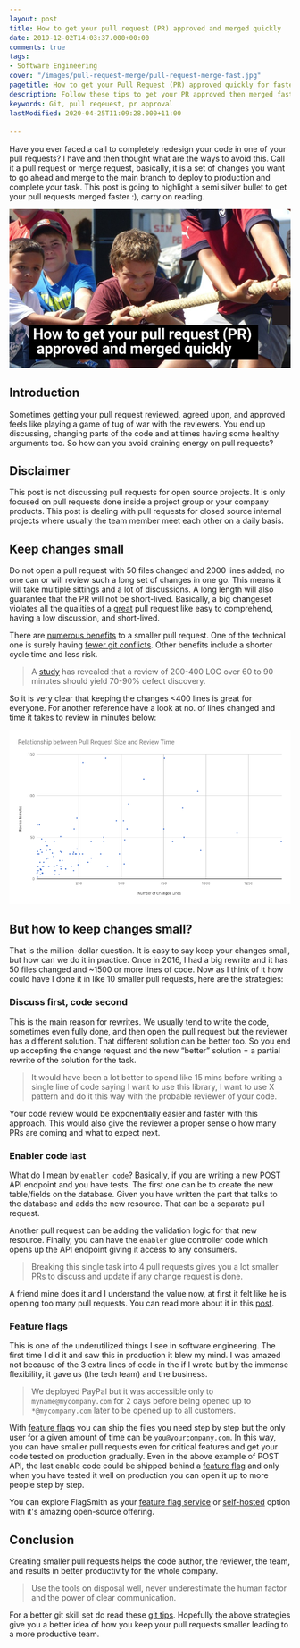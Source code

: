```yaml
---
layout: post
title: How to get your pull request (PR) approved and merged quickly
date: 2019-12-02T14:03:37.000+00:00
comments: true
tags:
- Software Engineering
cover: "/images/pull-request-merge/pull-request-merge-fast.jpg"
pagetitle: How to get your Pull Request (PR) approved quickly for faster merge
description: Follow these tips to get your PR approved then merged faster than usual
keywords: Git, pull reqeuest, pr approval
lastModified: 2020-04-25T11:09:28.000+11:00

---
```

Have you ever faced a call to completely redesign your code in one of your pull requests? I have and then thought what are the ways to avoid this. Call it a pull request or merge request, basically, it is a set of changes you want to go ahead and merge to the main branch to deploy to production and complete your task. This post is going to highlight a semi silver bullet to get your pull requests merged faster :), carry on reading.

<img class="center" loading="lazy" src="/images/pull-request-merge/pull-request-merge-fast.jpg" title="How to get your pull request (PR) approved and merged quickly" alt="How to get your pull request (PR) approved and merged quickly">

<!-- more -->

## Introduction

Sometimes getting your pull request reviewed, agreed upon, and approved feels like playing a game of tug of war with the reviewers. You end up discussing, changing parts of the code and at times having some healthy arguments too. So how can you avoid draining energy on pull requests?

## Disclaimer

This post is not discussing pull requests for open source projects. It is only focused on pull requests done inside a project group or your company products. This post is dealing with pull requests for closed source internal projects where usually the team member meet each other on a daily basis.

## Keep changes small

Do not open a pull request with 50 files changed and 2000 lines added, no one can or will review such a long set of changes in one go. This means it will take multiple sittings and a lot of discussions. A long length will also guarantee that the PR will not be short-lived. Basically, a big changeset violates all the qualities of a [great](https://medium.com/@hugooodias/the-anatomy-of-a-perfect-pull-request-567382bb6067) pull request like easy to comprehend,  having a low discussion, and short-lived.

There are [numerous benefits](https://smallbusinessprogramming.com/optimal-pull-request-size/) to a smaller pull request. One of the technical one is surely having [fewer git conflicts](https://geshan.com.np/blog/2016/04/3-simple-rules-for-less-or-no-git-conflicts/). Other benefits include a shorter cycle time and less risk.

> A [study](https://smartbear.com/learn/code-review/best-practices-for-peer-code-review/) has revealed that a review of 200-400 LOC over 60 to 90 minutes should yield 70-90% defect discovery.

So it is very clear that keeping the changes <400 lines is great for everyone. For another reference have a look at no. of lines changed and time it takes to review in minutes below:

<img class="center" loading="lazy" src="/images/pull-request-merge/pull-request-review-time.png" title="Smaller pull request take less time to review" alt="Smaller pull request take less time to review">

## But how to keep changes small?

That is the million-dollar question. It is easy to say keep your changes small, but how can we do it in practice. Once in 2016, I had a big rewrite and it has 50 files changed and \~1500 or more lines of code. Now as I think of it how could have I done it in like 10 smaller pull requests, here are the strategies:

### Discuss first, code second

This is the main reason for rewrites. We usually tend to write the code, sometimes even fully done, and then open the pull request but the reviewer has a different solution. That different solution can be better too. So you end up accepting the change request and the new “better” solution = a partial rewrite of the solution for the task.

> It would have been a lot better to spend like 15 mins before writing a single line of code saying I want to use this library, I want to use X pattern and do it this way with the probable reviewer of your code. 

Your code review would be exponentially easier and faster with this approach. This would also give the reviewer a proper sense o how many PRs are coming and what to expect next.

### Enabler code last

What do I mean by `enabler code`? Basically, if you are writing a new POST API endpoint and you have tests. The first one can be to create the new table/fields on the database. Given you have written the part that talks to the database and adds the new resource. That can be a separate pull request.

Another pull request can be adding the validation logic for that new resource. Finally, you can have the `enabler` glue controller code which opens up the API endpoint giving it access to any consumers.

> Breaking this single task into 4 pull requests gives you a lot smaller PRs to discuss and update if any change request is done.

A friend mine does it and I understand the value now, at first it felt like he is opening too many pull requests. You can read more about it in this [post](/blog/2020/10/small-pull-requests/).

### Feature flags

This is one of the underutilized things I see in software engineering. The first time I did it and saw this in production it blew my mind. I was amazed not because of the 3 extra lines of code in the if I wrote but by the immense flexibility, it gave us (the tech team) and the business. 

> We deployed PayPal but it was accessible only to `myname@mycompany.com` for 2 days before being opened up to `*@mycompany.com` later to be opened up to all customers.

With [feature flags](/blog/2018/10/deployment-is-not-release/) you can ship the files you need step by step but the only user for a given amount of time can be `you@yourcompany.com`. In this way, you can have smaller pull requests even for critical features and get your code tested on production gradually. Even in the above example of POST API, the last enable code could be shipped behind a [feature flag](https://flagsmith.com/overview/) and only when you have tested it well on production you can open it up to more people step by step.

You can explore FlagSmith as your [feature flag service](https://flagsmith.com/cloud/) or [self-hosted](https://flagsmith.com/on-premises-and-private-cloud-hosting/) option with it's amazing open-source offering.

## Conclusion

Creating smaller pull requests helps the code author, the reviewer, the team, and results in better productivity for the whole company. 

> Use the tools on disposal well, never underestimate the human factor and the power of clear communication.

For a better git skill set do read these [git tips](https://geshan.com.np/blog/2014/07/4-git-tips-beyond-basics/). Hopefully the above strategies give you a better idea of how you keep your pull requests smaller leading to a more productive team.